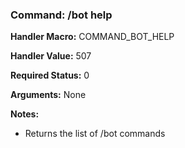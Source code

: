 ### Command: /bot help

**Handler Macro:** COMMAND_BOT_HELP

**Handler Value:** 507

**Required Status:** 0

**Arguments:**
None

**Notes:**
- Returns the list of /bot commands